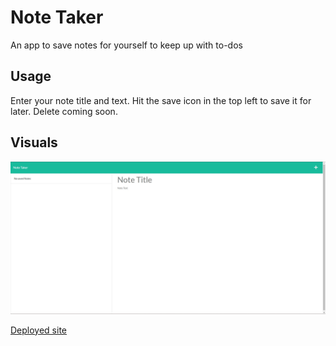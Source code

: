 # Note Taker

An app to save notes for yourself to keep up with to-dos

## Usage

Enter your note title and text. Hit the save icon in the top left to save it for later. Delete coming soon.

## Visuals

![Screenshot of site](./assets/note.taker.screenshot.jpg)

[Deployed site](https://whispering-caverns-22483.herokuapp.com/)
